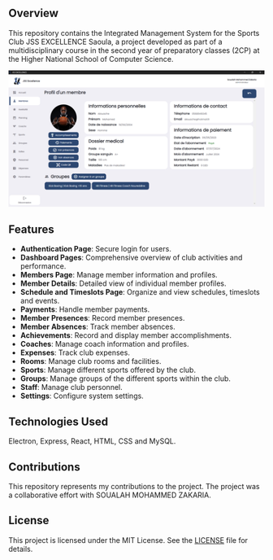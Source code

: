 ## Overview

This repository contains the Integrated Management System for the Sports Club JSS EXCELLENCE Saoula, a project developed as part of a multidisciplinary course in the second year of preparatory classes (2CP) at the Higher National School of Computer Science.

![Member](githubutils/member.png)

## Features

- **Authentication Page**: Secure login for users.
- **Dashboard Pages**: Comprehensive overview of club activities and performance.
- **Members Page**: Manage member information and profiles.
- **Member Details**: Detailed view of individual member profiles.
- **Schedule and Timeslots Page**: Organize and view schedules, timeslots and events.
- **Payments**: Handle member payments.
- **Member Presences**: Record member presences.
- **Member Absences**: Track member absences.
- **Achievements**: Record and display member accomplishments.
- **Coaches**: Manage coach information and profiles.
- **Expenses**: Track club expenses.
- **Rooms**: Manage club rooms and facilities.
- **Sports**: Manage different sports offered by the club.
- **Groups**: Manage groups of the different sports within the club.
- **Staff**: Manage club personnel.
- **Settings**: Configure system settings.

## Technologies Used

Electron, Express, React, HTML, CSS and MySQL.

## Contributions

This repository represents my contributions to the project. The project was a collaborative effort with SOUALAH MOHAMMED ZAKARIA.


## License

This project is licensed under the MIT License. See the [LICENSE](LICENSE) file for details.

